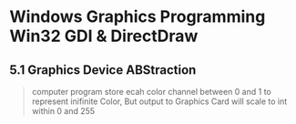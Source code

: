 # Windows Graphics Programming Win32 GDI & DirectDraw

## 5.1 Graphics Device ABStraction

> computer program store ecah color channel between 0 and 1 to represent inifinite Color, But output to Graphics Card will scale to int within 0 and 255
